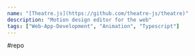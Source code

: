 ```yaml
---
name: "[Theatre.js](https://github.com/theatre-js/theatre)"
description: "Motion design editor for the web"
tags: ["Web-App-Development", "Animation", "Typescript"]
---
```

#repo